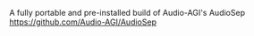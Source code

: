 A fully portable and pre-installed build of Audio-AGI's AudioSep https://github.com/Audio-AGI/AudioSep
